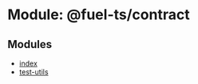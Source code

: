 # Module: @fuel-ts/contract

## Modules

- [index](/api/Contract/src-index.md)
- [test-utils](/api/Contract/test-utils-index.md)
